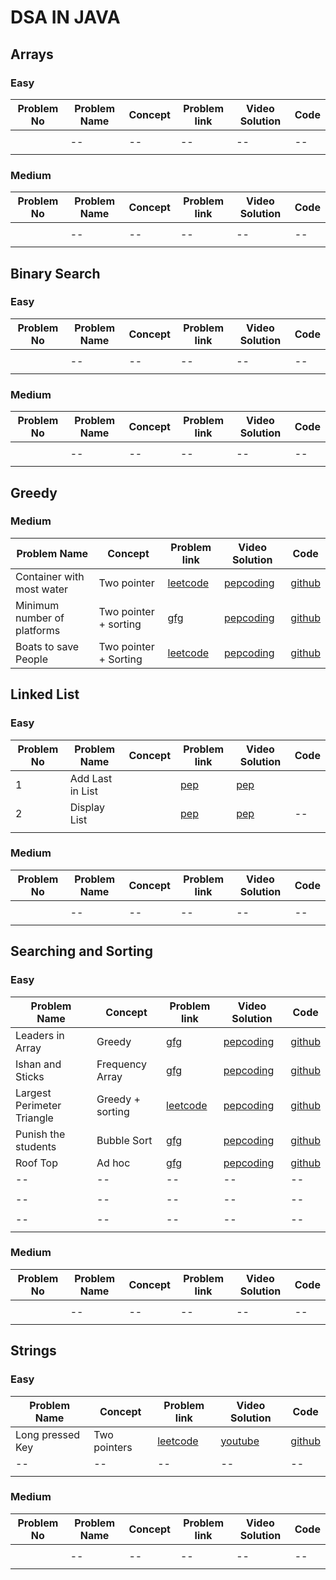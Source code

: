 
# DSA IN JAVA

##  Arrays

### Easy
| Problem No | Problem Name | Concept | Problem link  |Video Solution| Code |
 |--|--|--|--|--|--| 
| |  |  |  | | |  
| |--|--|--|--|--|
|  |  |  |  | | |

### Medium

| Problem No | Problem Name | Concept | Problem link  |Video Solution| Code |
 |--|--|--|--|--|--| 
| |  |  |  | | |  
| |--|--|--|--|--|
|  |  |  |  | | |

## Binary Search


### Easy
| Problem No | Problem Name | Concept | Problem link  |Video Solution| Code |
 |--|--|--|--|--|--| 
| |  |  |  | | |  
| |--|--|--|--|--|
|  |  |  |  | | |


### Medium

| Problem No | Problem Name | Concept | Problem link  |Video Solution| Code |
 |--|--|--|--|--|--| 
| |  |  |  | | |  
| |--|--|--|--|--|
|  |  |  |  | | |

##  Greedy


### Medium

| Problem Name | Concept | Problem link  |Video Solution| Code |
 |--|--|--|--|--| 
|Container with most water  | Two pointer | [leetcode](https://leetcode.com/problems/container-with-most-water/submissions/1235520679/)  | [pepcoding](https://www.youtube.com/watch?v=qUDp8IUbZto&list=PL-Jc9J83PIiE-TR27GB7V5TBLQRT5RnSl&index=3)|[github](https://github.com/Strange-boy/DSA_Java/blob/main/src/ContainerWithMostWater.java) |  
|Minimum number of platforms|Two pointer + sorting|[gfg](https://www.geeksforgeeks.org/problems/minimum-platforms-1587115620/1)|[pepcoding](https://www.youtube.com/watch?v=FkJZlZHWUyk&list=PL-Jc9J83PIiE-TR27GB7V5TBLQRT5RnSl&index=67)|[github](https://github.com/Strange-boy/DSA_Java/blob/main/src/FindMinPlatforms.java)|
| Boats to save People | Two pointer + Sorting  | [leetcode](https://leetcode.com/problems/boats-to-save-people/submissions/1239903706/) |[pepcoding](https://www.youtube.com/watch?v=_KRgvkkxTzQ&list=PL-Jc9J83PIiE-TR27GB7V5TBLQRT5RnSl&index=40) | [github](https://github.com/Strange-boy/DSA_Java/blob/main/src/BoatsToSavePeople.java)|  

##  Linked List

### Easy
| Problem No | Problem Name | Concept | Problem link  |Video Solution| Code |
 |--|--|--|--|--|--| 
| 1 | Add Last in List |  | [pep](https://www.youtube.com/watch?v=r9FxRiIZhK4&list=PL-Jc9J83PIiF5VZmktfqW6WVU1pxBF6l_&index=3)  | [pep](https://www.youtube.com/watch?v=fjjORH3nWy4&list=PL-Jc9J83PIiF5VZmktfqW6WVU1pxBF6l_&index=4) | |  
| 2 | Display List | | [pep](https://www.youtube.com/watch?v=6gR9_lA8uW8&list=PL-Jc9J83PIiF5VZmktfqW6WVU1pxBF6l_&index=5)| [pep](https://www.youtube.com/watch?v=3yK7SkmdZrE&list=PL-Jc9J83PIiF5VZmktfqW6WVU1pxBF6l_&index=6) |--|
|  |  |  |  | | |


### Medium

| Problem No | Problem Name | Concept | Problem link  |Video Solution| Code |
 |--|--|--|--|--|--| 
| |  |  |  | | |  
| |--|--|--|--|--|
|  |  |  |  | | |


## Searching and Sorting

### Easy
| Problem Name | Concept | Problem link  |Video Solution| Code |
 |--|--|--|--|--| 
| Leaders in Array |Greedy  |[gfg](https://www.geeksforgeeks.org/problems/leaders-in-an-array-1587115620/1) | [pepcoding](https://www.youtube.com/watch?v=jaWfUvmf7iU&list=PL-Jc9J83PIiHhXKonZxk7gbEWsmSYP5kq&index=41)|[github](https://github.com/Strange-boy/DSA_Java/blob/main/src/LeadersInArray.java) | 
| Ishan and Sticks | Frequency Array |[gfg](https://www.geeksforgeeks.org/problems/ishaan-and-sticks0542/1)|[pepcoding](https://www.youtube.com/watch?v=KVY27ZrLgZE&list=PL-Jc9J83PIiHhXKonZxk7gbEWsmSYP5kq&index=42)|[github](https://github.com/Strange-boy/DSA_Java/blob/main/src/IshanAndSticks.java)| 
| Largest Perimeter Triangle | Greedy + sorting | [leetcode](https://leetcode.com/problems/largest-perimeter-triangle/)  |[pepcoding](https://www.youtube.com/watch?v=2t2G4yFp2Zk&list=PL-Jc9J83PIiHhXKonZxk7gbEWsmSYP5kq&index=40) | [github](https://github.com/Strange-boy/DSA_Java/blob/main/src/LargestPerimeterTriangle.java)|
|Punish the students |Bubble Sort|[gfg](https://www.geeksforgeeks.org/problems/punish-the-students5726/1)|[pepcoding](https://www.geeksforgeeks.org/problems/punish-the-students5726/1)|[github](https://github.com/Strange-boy/DSA_Java/blob/main/src/PunishTheStudents.java)|
| Roof Top | Ad hoc |[gfg](https://www.geeksforgeeks.org/problems/roof-top-1587115621/1) | [pepcoding](https://www.youtube.com/watch?v=wfK1ZgmumRo&list=PL-Jc9J83PIiHhXKonZxk7gbEWsmSYP5kq&index=9) |[github](https://github.com/Strange-boy/DSA_Java/blob/main/src/RoofTops.java) |  
|--|--|--|--|--| 
|  |  |  | | |  
|--|--|--|--|--|
|  |  |  | | |  
|--|--|--|--|--|
|  |  |  | | |

### Medium

| Problem No | Problem Name | Concept | Problem link  |Video Solution| Code |
 |--|--|--|--|--|--| 
| |  |  |  | | |  
| |--|--|--|--|--|
|  |  |  |  | | |



##  Strings

### Easy
| Problem Name | Concept | Problem link  |Video Solution| Code |
 |--|--|--|--|--| 
|Long pressed Key| Two pointers |[leetcode](https://leetcode.com/problems/long-pressed-name/description/) | [youtube](https://www.youtube.com/watch?v=738Dy3D-q-E&list=PL-Jc9J83PIiE-TR27GB7V5TBLQRT5RnSl) |[github](https://github.com/Strange-boy/DSA_Java/blob/main/src/LongPressedName.java) |  
|--|--|--|--|--|
|  |  |  | | |

### Medium

| Problem No | Problem Name | Concept | Problem link  |Video Solution| Code |
 |--|--|--|--|--|--| 
| |  |  |  | | |  
| |--|--|--|--|--|
|  |  |  |  | | |
